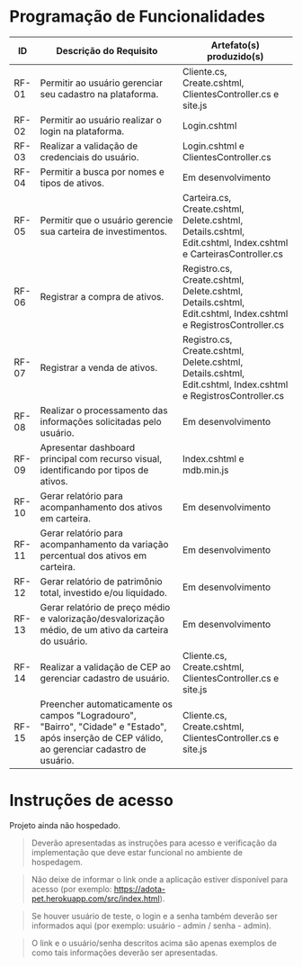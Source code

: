 # Programação de Funcionalidades

|ID    | Descrição do Requisito  | Artefato(s) produzido(s) |
|------|-----------------------------------------|----|
|RF-01| Permitir ao usuário gerenciar seu cadastro na plataforma. | Cliente.cs, Create.cshtml, ClientesController.cs e site.js|
|RF-02| Permitir ao usuário realizar o login na plataforma. | Login.cshtml |
|RF-03| Realizar a validação de credenciais do usuário. | Login.cshtml e ClientesController.cs | 
|RF-04| Permitir a busca por nomes e tipos de ativos. | Em desenvolvimento |
|RF-05| Permitir que o usuário gerencie sua carteira de investimentos. | Carteira.cs, Create.cshtml, Delete.cshtml, Details.cshtml, Edit.cshtml, Index.cshtml e CarteirasController.cs|
|RF-06| Registrar a compra de ativos. | Registro.cs,  Create.cshtml, Delete.cshtml, Details.cshtml, Edit.cshtml, Index.cshtml e RegistrosController.cs|
|RF-07| Registrar a venda de ativos. | Registro.cs,  Create.cshtml, Delete.cshtml, Details.cshtml, Edit.cshtml, Index.cshtml e RegistrosController.cs |
|RF-08| Realizar o processamento das informações solicitadas pelo usuário. | Em desenvolvimento |
|RF-09| Apresentar dashboard principal com recurso visual, identificando por tipos de ativos. | Index.cshtml e mdb.min.js |
|RF-10| Gerar relatório para acompanhamento dos ativos em carteira. | Em desenvolvimento |
|RF-11| Gerar relatório para acompanhamento da variação percentual dos ativos em carteira. | Em desenvolvimento |
|RF-12| Gerar relatório de patrimônio total, investido e/ou liquidado. | Em desenvolvimento |
|RF-13| Gerar relatório de preço médio e valorização/desvalorização médio, de um ativo da carteira do usuário. | Em desenvolvimento |
|RF-14| Realizar a validação de CEP ao gerenciar cadastro de usuário. | Cliente.cs, Create.cshtml, ClientesController.cs e site.js |
|RF-15| Preencher automaticamente os campos "Logradouro", "Bairro", "Cidade" e "Estado", após inserção de CEP válido, ao gerenciar cadastro de usuário. | Cliente.cs, Create.cshtml, ClientesController.cs e site.js |

# Instruções de acesso

Projeto ainda não hospedado.
>Deverão apresentadas as instruções para acesso e verificação da implementação que deve estar funcional no ambiente de hospedagem.

>Não deixe de informar o link onde a aplicação estiver disponível para acesso (por exemplo: https://adota-pet.herokuapp.com/src/index.html).

>Se houver usuário de teste, o login e a senha também deverão ser informados aqui (por exemplo: usuário - admin / senha - admin).

>O link e o usuário/senha descritos acima são apenas exemplos de como tais informações deverão ser apresentadas.
